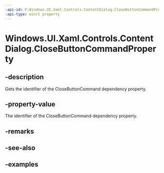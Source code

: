 ```yaml
---
-api-id: P:Windows.UI.Xaml.Controls.ContentDialog.CloseButtonCommandProperty
-api-type: winrt property
---
```


<!-- Property syntax.
public DependencyProperty CloseButtonCommandProperty { get; }
-->

# Windows.UI.Xaml.Controls.ContentDialog.CloseButtonCommandProperty

## -description
Gets the identifier of the CloseButtonCommand dependency property.



## -property-value
The identifier of the CloseButtonCommand dependency property.

## -remarks

## -see-also

## -examples

